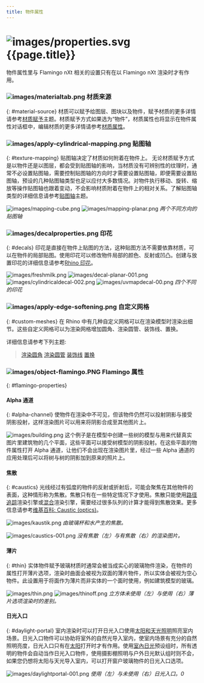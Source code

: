 ```yaml
---
title: 物件属性
---
```



#  ![images/properties.svg](images/properties.svg) {{page.title}}
物件属性里与 Flamingo nXt 相关的设置只有在以 Flamingo nXt 渲染时才有作用。

### ![images/materialtab.png](images/materialtab.png) 材质来源
{: #material-source}
材质可以赋予给图层、图块以及物件，赋予材质的更多详情请参考[材质赋予](material_assignment.html)主题。材质赋予方式如果选为“物件”，材质属性也将显示在物件属性对话框中，编辑材质的更多详情请参考[材质属性](material-type-simple.html)。

### ![images/apply-cylindrical-mapping.png](images/apply-cylindrical-mapping.png) 贴图轴
{: #texture-mapping}
贴图轴决定了材质如何附着在物件上。 无论材质赋予方式是以物件还是以图层，都会受到贴图轴的影响，当材质没有可辨别性的纹理时，通常不必设置贴图轴，需要控制贴图轴的方向时才需要设置贴图轴，即便需要设置贴图轴，预设的几种贴图轴类型也足以应付大多数情况。对物件执行移动、旋转、缩放等操作贴图轴也跟着变动，不会影响材质附着在物件上的相对关系。了解贴图轴类型的详细信息请参考[贴图轴](http://docs.mcneel.com/rhino/5/help/en-us/index.htm#properties/texturemapping.htm)主题。

![images/mapping-cube.png](images/mapping-cube.png) ![images/mapping-planar.png](images/mapping-planar.png)
*两个不同方向的贴图轴*

### ![images/decalproperties.png](images/decalproperties.png) 印花
{: #decals}
印花是直接在物件上贴图的方法，这种贴图方法不需要依靠材质，可以在物件的局部贴图。使用印花可以修改物件局部的颜色、反射或凹凸。创建与放置印花的详细信息请参考[Rhino 印花](http://docs.mcneel.com/rhino/5/help/en-us/index.htm#properties/decal.htm)。

![images/freshmilk.png](images/freshmilk.png) ![images/decal-planar-001.png](images/decal-planar-001.png)
![images/cylindricaldecal-002.png](images/cylindricaldecal-002.png) ![images/uvmapdecal-00.png](images/uvmapdecal-00.png)
*四个不同的印花*

### ![images/apply-edge-softening.png](images/apply-edge-softening.png) 自定义网格
{: #custom-meshes}
在 Rhino 中有几种自定义网格可以在渲染模型时渲染出细节。这些自定义网格可以为渲染网格增加圆角、渲染圆管、装饰线、置换。

详细信息请参考下列主题:

>[渲染圆角](http://docs.mcneel.com/rhino/5/help/en-us/index.htm#commands/applyedgesoftening.htm)
>[渲染圆管](http://docs.mcneel.com/rhino/5/help/en-us/index.htm#commands/applycurvepiping.htm)
>[装饰线](http://docs.mcneel.com/rhino/5/help/en-us/index.htm#commands/applyshutlining.htm)
>[置换](http://docs.mcneel.com/rhino/5/help/en-us/index.htm#commands/applydisplacement.htm)

### ![images/object-flamingo.PNG](images/object-flamingo.PNG) Flamingo 属性
{: #flamingo-properties}

#### Alpha 通道
{: #alpha-channel}
使物件在渲染中不可见，但该物件仍然可以投射阴影与接受阴影投射，这样渲染图片可以用来将阴影合成至其他图片上。

![images/building.png](images/building.png)
这个例子是在模型中创建一些树的模型与用来代替真实图片里建筑物的几个平面，这些平面可以接受树模型的阴影投射。在这些平面的物件属性打开 Alpha 通道，让他们不会出现在渲染图片里，经过一些 Alpha 通道的应用处理后可以将树与树的阴影加到原来的照片上。

#### 焦散
{: #caustics}
光线经过有弧度的物件的反射或折射后，可能会聚焦在其他物件的表面，这种情形称为焦散。焦散只有在一些特定情况下才使用。焦散只能使用[路径追踪](render-tab.html#path-tracer)渲染引擎或[混合](render-tab.html#hybrid)渲染引擎，需要经过很多队列的计算才能得到焦散效果。更多信息请参考[维基百科: Caustic (optics)](http://en.wikipedia.org/wiki/Caustic_(optics))。

![images/kaustik.png](images/kaustik.png)
*由玻璃杯和水产生的焦散。*

![images/caustics-001.png](images/caustics-001.png)
*没有焦散（左）与有焦散（右）的渲染图片。*

#### 薄片
{: #thin}
实体物件赋予玻璃材质时通常会被当成实心的玻璃物件渲染，在物件的属性打开薄片选项，渲染时曲面会被视为双面的薄片物件，所以实体会被视为空心物件。此设置用于将面作为薄片而非实体的一个面时使用，例如建筑模型的玻璃。

![images/thin.png](images/thin.png) ![images/thinoff.png](images/thinoff.png)
*立方体未使用（左）与使用（右）薄片选项渲染时的差别。*

#### 日光入口
{: #daylight-portal}
室内渲染时可以打开日光入口使用[太阳和天光照明](lighting-tab.html#interior-daylight)照亮室内场景。日光入口物件可以协助将室外的自然光导入室内，使室内场景有充分的自然照明亮度，日光入口只有在[太阳](sun-and-sky-tabs.html#sun)打开时才有作用。使用[室內日光](lighting-tab.html#interior-daylight)预设组时，所有透明的物件会自动当作日光入口物件，使用摄影棚照明与户外日光默认组时则不会，如果您仍想将太阳与天光导入室内，可以打开窗户玻璃物件的日光入口选项。

![images/daylightportal-001.png](images/daylightportal-001.png)
*使用（左）与未使用（右）日光入口。0*
